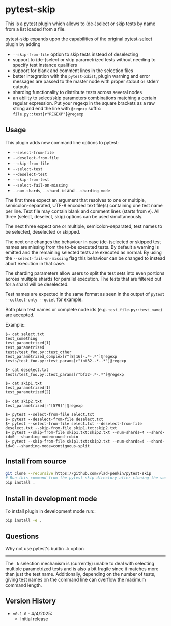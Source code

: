 pytest-skip
=============

This is a [pytest](https://pytest.org) plugin which allows to (de-)select or skip tests by name from a list loaded from a file.

pytest-skip expands upon the capabilities of the original [pytest-select](https://github.com/ulope/pytest-select) plugin
by adding
- `--skip-from-file` option to skip tests instead of deselecting
- support to (de-)select or skip parametrized tests without needing to specify test instance qualifiers
- support for blank and comment lines in the selection files
- better integration with the `pytest-xdist`, plugin warning and error messages are passed to the master node with proper stdout or stderr outputs
- sharding functionality to distribute tests across several nodes
- an ability to select/skip parameters combinations matching a certain regular expression.
Put your regexp in the square brackets as a raw string and end the line with `@regexp` suffix:
`file.py::test[r"REGEXP"]@regexp`


Usage
-----

This plugin adds new command line options to pytest:

- ``--select-from-file``
- ``--deselect-from-file``
- ``--skip-from-file``
- ``--select-test``
- ``--deselect-test``
- ``--skip-from-test``
- ``--select-fail-on-missing``
- ``--num-shards``, ``--shard-id`` and ``--sharding-mode``

The first three expect an argument that resolves to one or multiple, semicolon-separated, UTF-8 encoded text file(s)
containing one test name per line. Text file may contain blank and comment lines (starts from `#`). All three
(select, deselect, skip) options can be used simultaneously.

The next three expect one or multiple, semicolon-separated, test names to be selected, deselected or skipped.

The next one changes the behaviour in case (de-)selected or skipped test names are missing from the to-be executed tests.
By default a warning is emitted and the remaining selected tests are executed as normal.
By using the ``--select-fail-on-missing`` flag this behaviour can be changed to instead abort execution in that case.

The sharding parameters allow users to split the test sets into even portions across multiple shards for parallel execution.
The tests that are filtered out for a shard will be deselected.

Test names are expected in the same format as seen in the output of
``pytest --collect-only --quiet`` for example.

Both plain test names or complete node ids (e.g. ``test_file.py::test_name``) are accepted.

Example::

    $~ cat select.txt
    test_something
    test_parametrized[1]
    test_parametrized
    tests/test_foo.py::test_other
    test_parametrized_complex[r"[8|16]-.*-.*"]@regexp
    tests/test_foo.py::test_params[r"int32-.*-.*"]@regexp

    $~ cat deselect.txt
    tests/test_foo.py::test_params[r"bf32-.*-.*"]@regexp

    $~ cat skip1.txt
    test_parametrized[1]
    test_parametrized[2]

    $~ cat skip2.txt
    test_parametrized[r"[579]"]@regexp

    $~ pytest --select-from-file select.txt
    $~ pytest --deselect-from-file deselect.txt
    $~ pytest --select-from-file select.txt --deselect-from-file deselect.txt --skip-from-file skip1.txt:skip2.txt
    $~ pytest --skip-from-file skip1.txt:skip2.txt --num-shards=4 --shard-id=0 --sharding-mode=round-robin
    $~ pytest --skip-from-file skip1.txt:skip2.txt --num-shards=4 --shard-id=0 --sharding-mode=contiguous-split


Install from source
-------------------

```bash
git clone --recursive https://github.com/vlad-penkin/pytest-skip
# Run this command from the pytest-skip directory after cloning the source code using the command above
pip install .
```

Install in development mode
---------------------------

To install plugin in development mode run::

```bash
pip install -e .
```

Questions
---------

Why not use pytest's builtin ``-k`` option
******************************************

The ``-k`` selection mechanism is (currently) unable to deal with selecting multiple parametrized
tests and is also a bit fragile since it matches more than just the test name.
Additionally, depending on the number of tests, giving test names on the command line can overflow
the maximum command length.

Version History
---------------

- ``v0.1.0`` - 4/4/2025:
    - Initial release
